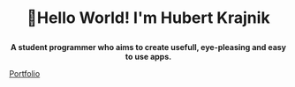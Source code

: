 # <p align='center'>👋Hello World! I'm Hubert Krajnik</p>
<p align='center'><b>A student programmer who aims to create usefull, eye-pleasing and easy to use apps.</b></p>

[Portfolio](https://hubertkr4jnik.github.io/Personal-Portfolio/)
<!---
HubertKr4jnik/HubertKr4jnik is a ✨ special ✨ repository because its `README.md` (this file) appears on your GitHub profile.
You can click the Preview link to take a look at your changes.
--->
